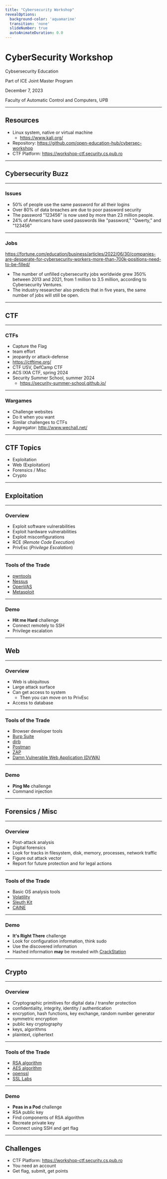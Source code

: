 ```yaml
---
title: "Cybersecurity Workshop"
revealOptions:
  background-color: 'aquamarine'
  transition: 'none'
  slideNumber: true
  autoAnimateDuration: 0.0
---
```


# CyberSecurity Workshop

Cybsersecurity Education

Part of ICE Joint Master Program

December 7, 2023

Faculty of Automatic Control and Computers, UPB

----

## Resources

- Linux system, native or virtual machine
  - https://www.kali.org/
- Repository: https://github.com/open-education-hub/cybersec-workshop
- CTF Platform: https://workshop-ctf.security.cs.pub.ro

---

## Cybersecurity Buzz

----

### Issues

- 50% of people use the same password for all their logins
- Over 80% of data breaches are due to poor password security
- The password "123456" is now used by more than 23 million people.
- 24% of Americans have used passwords like "password," "Qwerty," and "123456"

----

### Jobs

https://fortune.com/education/business/articles/2022/06/30/companies-are-desperate-for-cybersecurity-workers-more-than-700k-positions-need-to-be-filled/

- The number of unfilled cybersecurity jobs worldwide grew 350% between 2013 and 2021, from 1 million to 3.5 million, according to Cybersecurity Ventures.
- The industry researcher also predicts that in five years, the same number of jobs will still be open.

---

## CTF

----

### CTFs

- Capture the Flag
- team effort
- jeopardy or attack-defense
- https://ctftime.org/
- CTF USV, DefCamp CTF
- ACS IXIA CTF, spring 2024
- Security Summer School, summer 2024
  - https://security-summer-school.github.io/

----

### Wargames

- Challenge websites
- Do it when you want
- Similar challenges to CTFs
- Aggregator: http://www.wechall.net/

---

## CTF Topics

- Exploitation
- Web (Exploitation)
- Forensics / Misc
- Crypto

---

## Exploitation

----

### Overview

- Exploit software vulnerabilities
- Exploit hardware vulnerabilities
- Exploit misconfigurations
- RCE (_Remote Code Execution_)
- PrivEsc (_Privilege Escalation_)

----

### Tools of the Trade

- [pwntools](https://docs.pwntools.com/en/stable/)
- [Nessus](https://www.tenable.com/products/nessus)
- [OpenVAS](https://www.openvas.org/)
- [Metasploit](https://www.metasploit.com/)

----

### Demo

- **Hit me Hard** challenge
- Connect remotely to SSH
- Privilege escalation

---

## Web

----

### Overview

- Web is ubiquitous
- Large attack surface
- Can get access to system
  - Then you can move on to PrivEsc
- Access to database

----

### Tools of the Trade

- Browser developer tools
- [Burp Suite](https://portswigger.net/burp)
- [dirb](https://www.kali.org/tools/dirb/)
- [Postman](https://www.postman.com/)
- [ZAP](https://www.zaproxy.org/)
- [Damn Vulnerable Web Application (DVWA)](https://github.com/digininja/DVWA)

----

### Demo

- **Ping Me** challenge
- Command injection

---

## Forensics / Misc

----

### Overview

- Post-attack analysis
- Digital forensics
- Look for tracks in filesystem, disk, memory, processes, network traffic
- Figure out attack vector
- Report for future protection and for legal actions

----

### Tools of the Trade

- Basic OS analysis tools
- [Volatility](https://www.volatilityfoundation.org/)
- [Sleuth Kit](https://www.sleuthkit.org/)
- [CAINE](https://www.caine-live.net/)

----

### Demo

- **It's Right There** challenge
- Look for configuration information, think sudo
- Use the discovered information
- Hashed information **may** be revealed with [CrackStation](https://crackstation.net/)

---

## Crypto

----

### Overview

- Cryptographic primitives for digital data / transfer protection
- confidentiality, integrity, identity / authentication
- encryption, hash functions, key exchange, random number generator
- symmetric encryption
- public key cryptography
- keys, algorithms
- plaintext, ciphertext

----

### Tools of the Trade

- [RSA algorithm](https://en.wikipedia.org/wiki/RSA_(cryptosystem))
- [AES algorithm](https://en.wikipedia.org/wiki/Advanced_Encryption_Standard)
- [openssl](https://www.openssl.org/)
- [SSL Labs](https://www.ssllabs.com/ssltest/)

----

### Demo

- **Peas in a Pod** challenge
- RSA public key
- Find components of RSA algorithm
- Recreate private key
- Connect using SSH and get flag

---

## Challenges

- CTF Platform: https://workshop-ctf.security.cs.pub.ro
- You need an account
- Get flag, submit, get points
